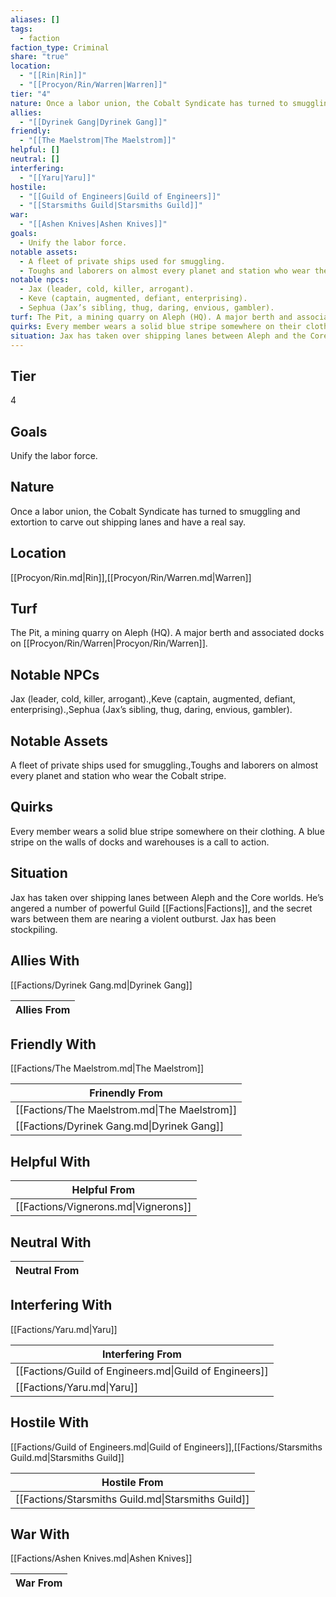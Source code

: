 ```yaml
---
aliases: []
tags:
  - faction
faction_type: Criminal
share: "true"
location:
  - "[[Rin|Rin]]"
  - "[[Procyon/Rin/Warren|Warren]]"
tier: "4"
nature: Once a labor union, the Cobalt Syndicate has turned to smuggling and extortion to carve out shipping lanes and have a real say.
allies:
  - "[[Dyrinek Gang|Dyrinek Gang]]"
friendly:
  - "[[The Maelstrom|The Maelstrom]]"
helpful: []
neutral: []
interfering:
  - "[[Yaru|Yaru]]"
hostile:
  - "[[Guild of Engineers|Guild of Engineers]]"
  - "[[Starsmiths Guild|Starsmiths Guild]]"
war:
  - "[[Ashen Knives|Ashen Knives]]"
goals:
  - Unify the labor force.
notable assets:
  - A fleet of private ships used for smuggling.
  - Toughs and laborers on almost every planet and station who wear the Cobalt stripe.
notable npcs:
  - Jax (leader, cold, killer, arrogant).
  - Keve (captain, augmented, defiant, enterprising).
  - Sephua (Jax’s sibling, thug, daring, envious, gambler).
turf: The Pit, a mining quarry on Aleph (HQ). A major berth and associated docks on [[Procyon/Rin/Warren|Procyon/Rin/Warren]].
quirks: Every member wears a solid blue stripe somewhere on their clothing. A blue stripe on the walls of docks and warehouses is a call to action.
situation: Jax has taken over shipping lanes between Aleph and the Core worlds. He’s angered a number of powerful Guild [[Factions|Factions]], and the secret wars between them are nearing a violent outburst. Jax has been stockpiling.
---
```

## Tier

4

## Goals

Unify the labor force.

## Nature

Once a labor union, the Cobalt Syndicate has turned to smuggling and extortion to carve out shipping lanes and have a real say.

## Location

[[Procyon/Rin.md|Rin]],[[Procyon/Rin/Warren.md|Warren]]

## Turf

The Pit, a mining quarry on Aleph (HQ). A major berth and associated docks on [[Procyon/Rin/Warren|Procyon/Rin/Warren]].

## Notable NPCs

Jax (leader, cold, killer, arrogant).,Keve (captain, augmented, defiant, enterprising).,Sephua (Jax’s sibling, thug, daring, envious, gambler).

## Notable Assets

A fleet of private ships used for smuggling.,Toughs and laborers on almost every planet and station who wear the Cobalt stripe.

## Quirks

Every member wears a solid blue stripe somewhere on their clothing. A blue stripe on the walls of docks and warehouses is a call to action.

## Situation

Jax has taken over shipping lanes between Aleph and the Core worlds. He’s angered a number of powerful Guild [[Factions|Factions]], and the secret wars between them are nearing a violent outburst. Jax has been stockpiling.

## Allies With

[[Factions/Dyrinek Gang.md|Dyrinek Gang]]

| Allies From |
| ----------- |


## Friendly With

[[Factions/The Maelstrom.md|The Maelstrom]]

| Frinendly From                               |
| -------------------------------------------- |
| [[Factions/The Maelstrom.md\|The Maelstrom]] |
| [[Factions/Dyrinek Gang.md\|Dyrinek Gang]]   |


## Helpful With



| Helpful From                         |
| ------------------------------------ |
| [[Factions/Vignerons.md\|Vignerons]] |


## Neutral With




| Neutral From |
| ------------ |



## Interfering With

[[Factions/Yaru.md|Yaru]]


| Interfering From                                       |
| ------------------------------------------------------ |
| [[Factions/Guild of Engineers.md\|Guild of Engineers]] |
| [[Factions/Yaru.md\|Yaru]]                             |



## Hostile With

[[Factions/Guild of Engineers.md|Guild of Engineers]],[[Factions/Starsmiths Guild.md|Starsmiths Guild]]


| Hostile From                                       |
| -------------------------------------------------- |
| [[Factions/Starsmiths Guild.md\|Starsmiths Guild]] |



## War With

[[Factions/Ashen Knives.md|Ashen Knives]]

| War From |
| -------- |

